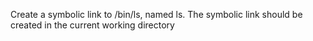 Create a symbolic link to /bin/ls, named ls. The symbolic link should be created in the current working directory
